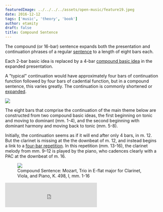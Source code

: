 ```yaml
---
featuredImage: ../../../../assets/open-music/feature19.jpeg
date: 2016-12-12
tags: ['music', 'theory', 'book']
author: etamity
draft: false
title: Compound Sentence
---
```


The compound (or 16-bar) sentence expands both the presentation and continuation phrases of a regular [sentence](../sentence/) to a length of eight bars each. 

Each 2-bar basic idea is replaced by a 4-bar [compound basic idea](../hybridThemes/#the-compound-basic-idea) in the expanded presentation.

A "typical" continuation would have approximately four bars of continuation function followed by four bars of cadential function, but in a compound sentence, this varies greatly. The continuation is commonly shortened or [expanded](../internalExpansions/).

<img src="/Graphics/ClassicalThemes/16sentence.svg"/>

The eight bars that comprise the continuation of the main theme below are constructed from two compound basic ideas, the first beginning on tonic and moving to dominant (mm. 1-4), and the second beginning with dominant harmony and moving back to tonic (mm. 5-8). 

Initially, the continuation seems as if it will end after only 4 bars, in m. 12. But the clarinet is missing at the the downbeat of m. 12, and instead begins a link to a [four-bar repetition](../internalExpansions/#phrase-expansion). In this repetition (mm. 13-16), the clarinet melody from mm. 9–12 is played by the piano, who cadences clearly with a PAC at the downbeat of m. 16.

<figure>	
  <img src="/Graphics/form/k498.png" />
  <figcaption>Compound Sentence: Mozart, Trio in E-flat major for Clarinet, Viola, and Piano, K. 498, I, mm. 1-16 </figcaption>
</figure> 

<iframe src="https://embed.spotify.com/?uri=spotify%3Atrack%3A2i04xcBOAjx413oclWSzxx" width="300" height="80" frameborder="0" allowtransparency="true"></iframe>




